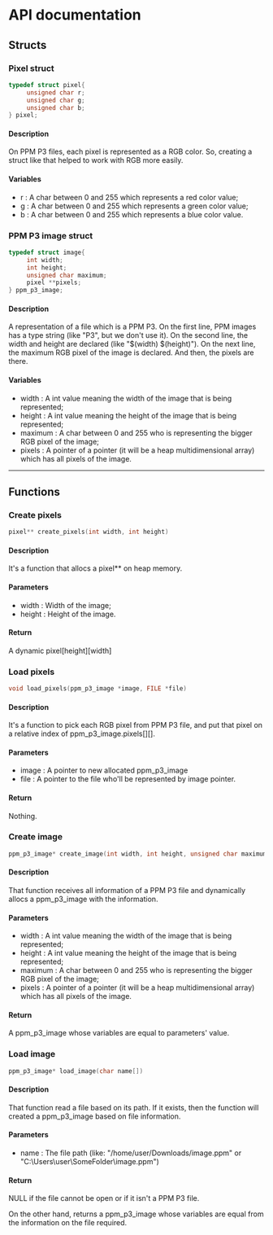 # API documentation

## Structs

### Pixel struct

```c
typedef struct pixel{
     unsigned char r;
     unsigned char g;
     unsigned char b;
} pixel;
```

#### Description
On PPM P3 files, each pixel is represented as a RGB color. So, creating a struct like that helped to work with RGB more easily.

#### Variables
* r : A char between 0 and 255 which represents a red color value;
* g : A char between 0 and 255 which represents a green color value;
* b : A char between 0 and 255 which represents a blue color value.

### PPM P3 image struct

```c
typedef struct image{
     int width;
     int height;
     unsigned char maximum;
     pixel **pixels;
} ppm_p3_image;
```

#### Description
A representation of a file which is a PPM P3. On the first line, PPM images has a type string (like "P3", but we don't use it). On the second line, the width and height are declared (like "$(width) $(height)"). On the next line, the maximum RGB pixel of the image is declared. And then, the pixels are there.

#### Variables

* width : A int value meaning the width of the image that is being represented;
* height : A int value meaning the height of the image that is being represented;
* maximum : A char between 0 and 255 who is representing the bigger RGB pixel of the image;
* pixels : A pointer of a pointer (it will be a heap multidimensional array) which has all pixels of the image.

---

## Functions

### Create pixels

```c
pixel** create_pixels(int width, int height)
```

#### Description

It's a function that allocs a pixel** on heap memory.

#### Parameters

* width : Width of the image;
* height : Height of the image.

#### Return

A dynamic pixel[height][width]

### Load pixels

```c
void load_pixels(ppm_p3_image *image, FILE *file)
```

#### Description
It's a function to pick each RGB pixel from PPM P3 file, and put that pixel on a relative index of ppm_p3_image.pixels[][].

#### Parameters
* image : A pointer to new allocated ppm_p3_image
* file : A pointer to the file who'll be represented by image pointer.

#### Return

Nothing.

### Create image

```c
ppm_p3_image* create_image(int width, int height, unsigned char maximum, pixel **pixels)
```

#### Description
That function receives all information of a PPM P3 file and dynamically allocs a ppm_p3_image with the information.

#### Parameters
* width : A int value meaning the width of the image that is being represented;
* height : A int value meaning the height of the image that is being represented;
* maximum : A char between 0 and 255 who is representing the bigger RGB pixel of the image;
* pixels : A pointer of a pointer (it will be a heap multidimensional array) which has all pixels of the image.

#### Return

A ppm_p3_image whose variables are equal to parameters' value.

### Load image

```c
ppm_p3_image* load_image(char name[])
```

#### Description

That function read a file based on its path. If it exists, then the function will created a ppm_p3_image based on file information.

#### Parameters

* name : The file path (like: "/home/user/Downloads/image.ppm" or "C:\Users\user\SomeFolder\image.ppm")

#### Return

NULL if the file cannot be open or if it isn't a PPM P3 file.

On the other hand, returns a ppm_p3_image whose variables are equal from the information on the file required.